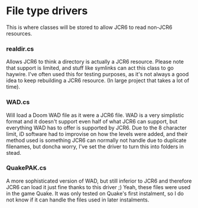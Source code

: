 # File type drivers

This is where classes will be stored to allow JCR6 to read non-JCR6 resources.


### realdir.cs

Allows JCR6 to think a directory is actually a JCR6 resource. Please note that support is limited, and stuff like symlinks can act this class to go haywire. I've often used this for testing purposes, as it's not always a good idea to keep rebuilding a JCR6 resource. (In large project that takes a lot of time).

### WAD.cs

Will load a Doom WAD file as it were a JCR6 file. WAD is a very simplistic format and it doesn't support even half of what JCR6 can support, but everything WAD has to offer is supported by JCR6. Due to the 8 character limit, iD software had to improvise on how the levels were added, and their method used is something JCR6 can normally not handle due to duplicate filenames, but doncha worry, I've set the driver to turn this into folders in stead.

### QuakePAK.cs

A more sophisticated version of WAD, but still inferior to JCR6 and therefore JCR6 can load it just fine thanks to this driver ;)
Yeah, these files were used in the game Quake. It was only tested on Quake's first instalment, so I do not know if it can handle the files used in later instalments.

